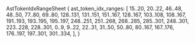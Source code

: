 AstTokenIdxRangeSheet {
    ast_token_idx_ranges: [
        15..20,
        20..22,
        46..48,
        48..50,
        77..80,
        69..80,
        128..131,
        131..151,
        151..167,
        128..167,
        103..108,
        108..167,
        191..193,
        193..195,
        195..197,
        248..251,
        251..268,
        268..285,
        285..301,
        248..301,
        223..228,
        228..301,
        0..9,
        9..22,
        22..31,
        31..50,
        50..80,
        80..167,
        167..176,
        176..197,
        197..301,
        301..334,
    ],
}